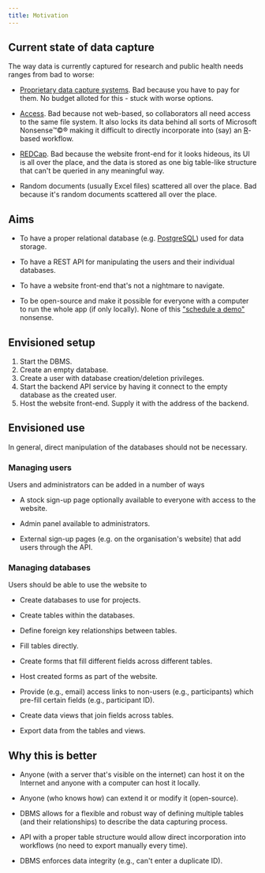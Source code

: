 ```yaml
---
title: Motivation
---
```


## Current state of data capture

The way data is currently captured for research and public health needs
ranges from bad to worse:

- [Proprietary data capture systems](https://www.capterra.com.au/directory/30551/electronic-data-capture/software). Bad because you have to pay for them. No
  budget alloted for this - stuck with worse options.

- [Access](https://www.microsoft.com/en-au/microsoft-365/access).
  Bad because not web-based, so collaborators all need access to the same
  file system. It also locks its data behind all
  sorts of Microsoft Nonsense™©® making it difficult to directly incorporate
  into (say) an [R](https://www.r-project.org/)-based workflow.

- [REDCap](https://www.project-redcap.org/). Bad because the website front-end
  for it looks hideous, its UI is all over the place, and the data is stored as
  one big table-like structure that can't be queried in any meaningful way.

- Random documents (usually Excel files) scattered all over the place.
  Bad because it's random documents scattered all over the place.

## Aims

- To have a proper relational database
  (e.g. [PostgreSQL](https://www.postgresql.org/)) used for data storage.

- To have a REST API for manipulating the users and their individual databases.

- To have a website front-end that's not a nightmare to navigate.

- To be open-source and make it possible for everyone with a computer to run the
  whole app (if only locally).
  None of this ["schedule a demo"](https://www.dacimasoftware.com/contact)
  nonsense.

## Envisioned setup

1. Start the DBMS.
2. Create an empty database.
3. Create a user with database creation/deletion privileges.
4. Start the backend API service by having it connect to the empty database as
   the created user.
5. Host the website front-end. Supply it with the address of the backend.

## Envisioned use

In general, direct manipulation of the databases should not be
necessary.

### Managing users

Users and administrators can be added in a number of ways

- A stock sign-up page optionally available to everyone with access to the
  website.

- Admin panel available to administrators.

- External sign-up pages (e.g. on the organisation's website) that add users
  through the API.

### Managing databases

Users should be able to use the website to

- Create databases to use for projects.

- Create tables within the databases.

- Define foreign key relationships between tables.

- Fill tables directly.

- Create forms that fill different fields across different tables.

- Host created forms as part of the website.

- Provide (e.g., email) access links to non-users (e.g., participants) which
  pre-fill certain fields (e.g., participant ID).

- Create data views that join fields across tables.

- Export data from the tables and views.

## Why this is better

- Anyone (with a server that's visible on the internet) can host it
  on the Internet and anyone with a computer can host it locally.

- Anyone (who knows how) can extend it or modify it (open-source).

- DBMS allows for a flexible and robust way of defining multiple tables
  (and their relationships) to describe the data capturing process.

- API with a proper table structure would allow direct incorporation into
  workflows (no need to export manually every time).

- DBMS enforces data integrity (e.g., can't enter a duplicate ID).
